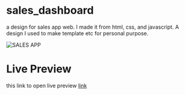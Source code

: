 # sales_dashboard

a design for sales app web. I made it from html, css, and javascript. A design I used to make template etc for personal purpose.

![SALES APP](https://user-images.githubusercontent.com/30251013/164341383-e3162603-5360-4fe5-85f9-b8d2f6ab11b1.png)

# Live Preview
this link to open live preview [link](https://jusondac.github.io/sales_dashboard/)
